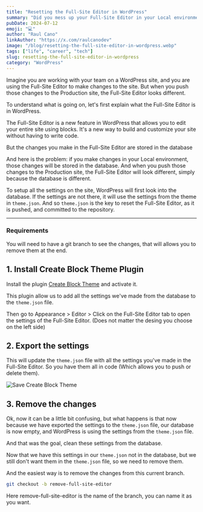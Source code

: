 ```yaml
---
title: "Resetting the Full-Site Editor in WordPress"
summary: "Did you mess up your Full-Site Editor in your Local environment and now it's looks different from the Production site? Here's how to reset it."
pubDate: 2024-07-12
emoji: "💻"
author: "Raul Cano"
linkAuthor: "https://x.com/raulcanodev"
image: "/blog/resetting-the-full-site-editor-in-wordpress.webp"
tags: ["life", "career", "tech"]
slug: resetting-the-full-site-editor-in-wordpress
category: "WordPress"
---
```

Imagine you are working with your team on a WordPress site, and you are using the Full-Site Editor to make changes to the site. But when you push those changes to the Production site, the Full-Site Editor looks different.

To understand what is going on, let's first explain what the Full-Site Editor is in WordPress.

The Full-Site Editor is a new feature in WordPress that allows you to edit your entire site using blocks. It's a new way to build and customize your site without having to write code.

But the changes you make in the Full-Site Editor are stored in the database

And here is the problem: if you make changes in your Local environment, those changes will be stored in the database. And when you push those changes to the Production site, the Full-Site Editor will look different, simply because the database is different.

To setup all the settings on the site, WordPress will first look into the database. If the settings are not there, it will use the settings from the theme in `theme.json`. And so `theme.json` is the key to reset the Full-Site Editor, as it is pushed, and committed to the repository.

---
### Requirements
You will need to have a git branch to see the changes, that will allows you to remove them at the end.

## 1. Install Create Block Theme Plugin
Install the plugin [Create Block Theme](https://wordpress.org/plugins/create-block-theme/) and activate it.

This plugin allow us to add all the settings we've made from the database to the `theme.json` file.

Then go to Appearance > Editor > Click on the Full-Site Editor tab to open the settings of the Full-Site Editor. (Does not matter the desing you choose on the left side)



## 2. Export the settings
This will update the `theme.json` file with all the settings you've made in the Full-Site Editor. So you have them all in code (Which allows you to push or delete them).

![Save Create Block Theme](/images/blog/screenshots/save-create-block-plugin.png)

## 3. Remove the changes
Ok, now it can be a little bit confusing, but what happens is that now because we have exported the settings to the `theme.json` file, our database is now empty, and WordPress is using the settings from the `theme.json` file.

And that was the goal, clean these settings from the database.

Now that we have this settings in our `theme.json` not in the database, but we still don't want them in the `theme.json` file, so we need to remove them.

And the easiest way is to remove the changes from this current branch.

```bash
git checkout -b remove-full-site-editor
```

Here remove-full-site-editor is the name of the branch, you can name it as you want.